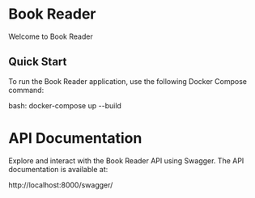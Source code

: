 # Book Reader

Welcome to Book Reader

## Quick Start

To run the Book Reader application, use the following Docker Compose command:

bash: docker-compose up --build

# API Documentation

Explore and interact with the Book Reader API using Swagger. The API documentation is available at:

http://localhost:8000/swagger/
